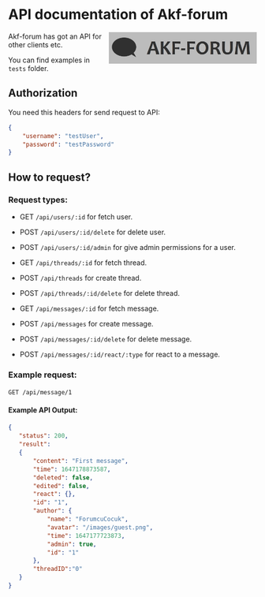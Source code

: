 # API documentation of Akf-forum
<img src="https://raw.githubusercontent.com/Akif9748/akf-forum/main/public/images/logo.jpg" align="right" width="300px" />

Akf-forum has got an API for other clients etc. 

You can find examples in `tests` folder.

## Authorization
You need this headers for send request to API:
```json
{
    "username": "testUser", 
    "password": "testPassword"
}
```

## How to request?

### Request types:
- GET `/api/users/:id` for fetch user.
- POST `/api/users/:id/delete` for delete user.
- POST `/api/users/:id/admin` for give admin permissions for a user.

- GET `/api/threads/:id` for fetch thread.
- POST `/api/threads` for create thread.
- POST `/api/threads/:id/delete` for delete thread.

- GET `/api/messages/:id` for fetch message.
- POST `/api/messages` for create message.
- POST `/api/messages/:id/delete` for delete message.
- POST `/api/messages/:id/react/:type` for react to a message.

### Example request:
```GET /api/message/1```

#### Example API Output:
 ```json
 {
    "status": 200,
    "result":
    {       
        "content": "First message",
        "time": 1647178873587,
        "deleted": false,
        "edited": false,
        "react": {},
        "id": "1",
        "author": {
            "name": "ForumcuCocuk",
            "avatar": "/images/guest.png",
            "time": 1647177723873,
            "admin": true,
            "id": "1"
        },
        "threadID":"0" 
    }
}

 ```


